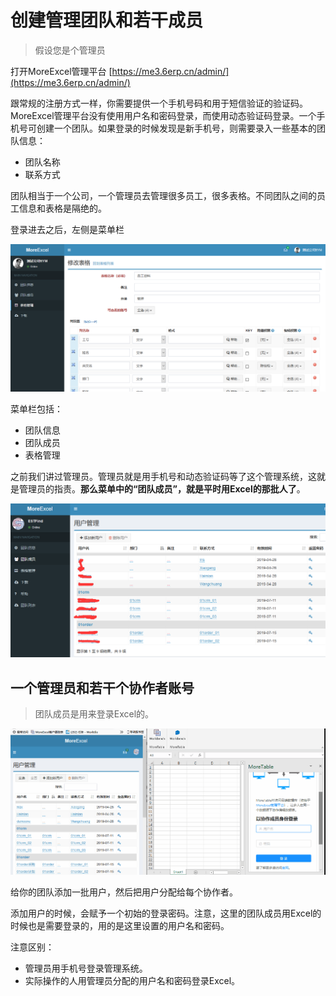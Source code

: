 # 创建管理团队和若干成员

> 假设您是个管理员

打开MoreExcel管理平台
[https://me3.6erp.cn/admin/](https://me3.6erp.cn/admin/)
 
跟常规的注册方式一样，你需要提供一个手机号码和用于短信验证的验证码。MoreExcel管理平台没有使用用户名和密码登录，而使用动态验证码登录。一个手机号可创建一个团队。如果登录的时候发现是新手机号，则需要录入一些基本的团队信息：

- 团队名称
- 联系方式

团队相当于一个公司，一个管理员去管理很多员工，很多表格。不同团队之间的员工信息和表格是隔绝的。

登录进去之后，左侧是菜单栏

![image](images/image006.png)

菜单栏包括：

- 团队信息
- 团队成员
- 表格管理

之前我们讲过管理员。管理员就是用手机号和动态验证码等了这个管理系统，这就是管理员的指责。**那么菜单中的“团队成员”，就是平时用Excel的那批人了**。

![image](images/20190719140125.png)

## 一个管理员和若干个协作者账号

> 团队成员是用来登录Excel的。

![image](images/img2019080801u.gif)

给你的团队添加一批用户，然后把用户分配给每个协作者。

添加用户的时候，会赋予一个初始的登录密码。注意，这里的团队成员用Excel的时候也是需要登录的，用的是这里设置的用户名和密码。

注意区别：

- 管理员用手机号登录管理系统。
- 实际操作的人用管理员分配的用户名和密码登录Excel。
